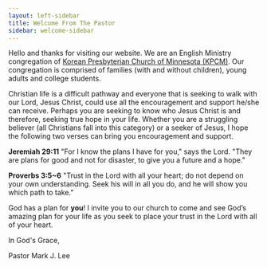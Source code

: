 ```yaml
---
layout: left-sidebar
title: Welcome From The Pastor
sidebar: welcome-sidebar
---
```

Hello and thanks for visiting our website. We are an English Ministry congregation of [Korean Presbyterian Church of Minnesota (KPCM)](http://kpcm.org). Our congregation is comprised of families (with and without children), young adults and college students.

Christian life is a difficult pathway and everyone that is seeking to walk with our Lord, Jesus Christ, could use all the encouragement and support he/she can receive. Perhaps you are seeking to know who Jesus Christ is and therefore, seeking true hope in your life. Whether you are a struggling believer (all Christians fall into this category) or a seeker of Jesus, I hope the following two verses can bring you encouragement and support.

**Jeremiah 29:11** "For I know the plans I have for you," says the Lord. "They are plans for good and not for disaster, to give you a future and a hope."

**Proverbs 3:5~6** "Trust in the Lord with all your heart; do not depend on your own understanding. Seek his will in all you do, and he will show you which path to take."

God has a plan for **you**! I invite you to our church to come and see God’s amazing plan for your life as you seek to place your trust in the Lord with all of your heart.

In God's Grace,

Pastor Mark J. Lee